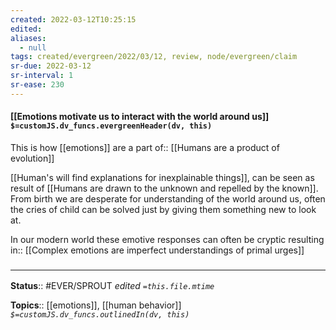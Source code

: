 ```yaml
---
created: 2022-03-12T10:25:15 
edited: 
aliases:
  - null
tags: created/evergreen/2022/03/12, review, node/evergreen/claim
sr-due: 2022-03-12
sr-interval: 1
sr-ease: 230
---
```


#### [[Emotions motivate us to interact with the world around us]] `$=customJS.dv_funcs.evergreenHeader(dv, this)`

This is how [[emotions]] are a 
part of:: [[Humans are a product of evolution]]

[[Human's will find explanations for inexplainable things]], can be seen as result of [[Humans are drawn to the unknown and repelled by the known]]. 
From birth we are desperate for understanding of the world around us, 
often the cries of child can be solved just by giving them something new to look at. 

In our modern world these emotive responses can often be cryptic 
resulting in:: [[Complex emotions are imperfect understandings of primal urges]]
### <hr class="footnote"/>

**Status**:: #EVER/SPROUT
*edited `=this.file.mtime`*

**Topics**:: [[emotions]], [[human behavior]]
*`$=customJS.dv_funcs.outlinedIn(dv, this)`*
